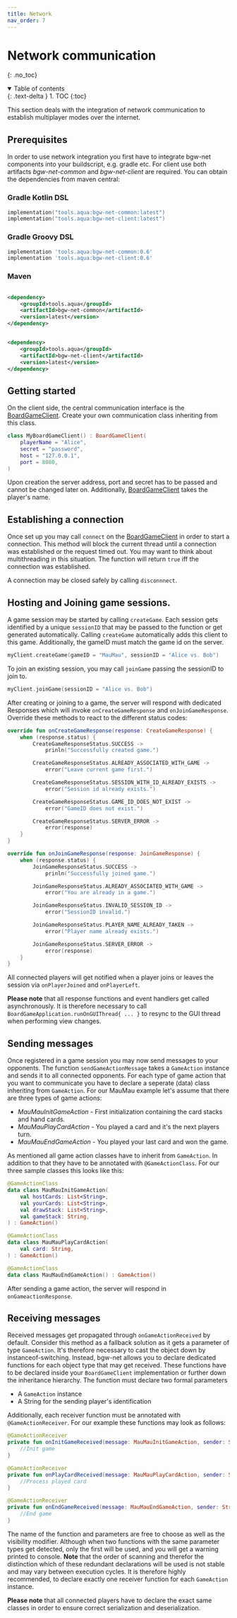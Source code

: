 ```yaml
---
title: Network
nav_order: 7
---
```


[BoardGameClientKDoc]: ../../bgw-net-client-kdoc/bgw-net-client/tools.aqua.bgw.net.client/-board-game-client/index.html

<!-- Start Page -->

# Network communication

{: .no_toc}

<details open markdown="block">
  <summary>
    Table of contents
  </summary>
  {: .text-delta }
1. TOC
{:toc}
</details>

This section deals with the integration of network communication to establish multiplayer modes over the internet.

## Prerequisites

In order to use network integration you first have to integrate bgw-net components into your buildscript, e.g. gradle
etc. For client use both artifacts _bgw-net-common_ and _bgw-net-client_ are required. You can obtain the dependencies
from maven central:

### Gradle Kotlin DSL

````kotlin
implementation("tools.aqua:bgw-net-common:latest")
implementation("tools.aqua:bgw-net-client:latest")
````

### Gradle Groovy DSL

````groovy
implementation 'tools.aqua:bgw-net-common:0.6'
implementation 'tools.aqua:bgw-net-client:0.6'
````

### Maven

````xml

<dependency>
	<groupId>tools.aqua</groupId>
	<artifactId>bgw-net-common</artifactId>
	<version>latest</version>
</dependency>
````

````xml

<dependency>
	<groupId>tools.aqua</groupId>
	<artifactId>bgw-net-client</artifactId>
	<version>latest</version>
</dependency>
````

## Getting started

On the client side, the central communication interface is the [BoardGameClient][BoardGameClientKDoc]. Create your own
communication class inheriting from this class.

````kotlin
class MyBoardGameClient() : BoardGameClient(
	playerName = "Alice",
	secret = "password",
	host = "127.0.0.1",
	port = 8080,
)
````

Upon creation the server address, port and secret has to be passed and cannot be changed later on. Additionally,
[BoardGameClient][BoardGameClientKDoc] takes the player's name.

## Establishing a connection

Once set up you may call ``connect`` on the [BoardGameClient][BoardGameClientKDoc] in order to start a connection. This
method will block the current thread until a connection was established or the request timed out. You may want to think
about multithreading in this situation. The function will return ``true`` iff the connection was established.

A connection may be closed safely by calling ``disconnnect``.

## Hosting and Joining game sessions.

A game session may be started by calling ``createGame``. Each session gets identified by a unique ``sessionID`` that may
be passed to the function or get generated automatically. Calling ``createGame`` automatically adds this client to this
game. Additionally, the gameID must match the game id on the server.

````kotlin
myClient.createGame(gameID = "MauMau", sessionID = "Alice vs. Bob")
````

To join an existing session, you may call ``joinGame`` passing the sessionID to join to.

````kotlin
myClient.joinGame(sessionID = "Alice vs. Bob")
````

After creating or joining to a game, the server will respond with dedicated Responses which will invoke
``onCreateGameResponse`` and ``onJoinGameResponse``. Override these methods to react to the different status codes:

````kotlin
override fun onCreateGameResponse(response: CreateGameResponse) {
	when (response.status) {
		CreateGameResponseStatus.SUCCESS ->
			prinln("Successfully created game.")

		CreateGameResponseStatus.ALREADY_ASSOCIATED_WITH_GAME ->
			error("Leave current game first.")

		CreateGameResponseStatus.SESSION_WITH_ID_ALREADY_EXISTS ->
			error("Session id already exists.")

		CreateGameResponseStatus.GAME_ID_DOES_NOT_EXIST ->
			error("GameID does not exist.")

		CreateGameResponseStatus.SERVER_ERROR ->
			error(response)
	}
}
````

````kotlin
override fun onJoinGameResponse(response: JoinGameResponse) {
	when (response.status) {
		JoinGameResponseStatus.SUCCESS ->
			prinln("Successfully joined game.")

		JoinGameResponseStatus.ALREADY_ASSOCIATED_WITH_GAME ->
			error("You are already in a game.")

		JoinGameResponseStatus.INVALID_SESSION_ID ->
			error("SessionID invalid.")

		JoinGameResponseStatus.PLAYER_NAME_ALREADY_TAKEN ->
			error("Player name already exists.")

		JoinGameResponseStatus.SERVER_ERROR ->
			error(response)
	}
}
````
All connected players will get notified when a player joins or leaves the session via ``onPlayerJoined`` and 
``onPlayerLeft``.

**Please note** that all response functions and event handlers get called asynchronously. It is therefore necessary to 
call ``BoardGameApplication.runOnGUIThread{ ... }`` to resync to the GUI thread when performing view changes.

## Sending messages

Once registered in a game session you may now send messages to your opponents. The function ``sendGameActionMessage``
takes a ``GameAction`` instance and sends it to all connected opponents. For each type of game action that you want to
communicate you have to declare a seperate (data) class inheriting from ``GameAction``. For our MauMau example let's
assume that there are three types of game actions:
* _MauMauInitGameAction_ - First initialization containing the card stacks and hand cards.
* _MauMauPlayCardAction_ - You played a card and it's the next players turn.
* _MauMauEndGameAction_ - You played your last card and won the game.

As mentioned all game action classes have to inherit from ``GameAction``. In addition to that they have to be annotated 
with ``@GameActionClass``. For our three sample classes this looks like this:

````kotlin
@GameActionClass
data class MauMauInitGameAction(
    val hostCards: List<String>,
    val yourCards: List<String>,
    val drawStack: List<String>,
    val gameStack: String,
) : GameAction()
````
````kotlin
@GameActionClass
data class MauMauPlayCardAction(
    val card: String,
) : GameAction()
````
````kotlin
@GameActionClass
data class MauMauEndGameAction() : GameAction()
````

After sending a game action, the server will respond in ``onGameactionResponse``.

## Receiving messages

Received messages get propagated through ``onGameActionReceived`` by default. Consider this method as a fallback 
solution as it gets a parameter of type ``GameAction``. It's therefore necessary to cast the object down by 
instanceof-switching. Instead, bgw-net allows you to declare dedicated functions for each object type that may get
received. These functions have to be declared inside your ``BoardGameClient`` implementation or further down the 
inheritance hierarchy. The function must declare two formal parameters

* A ``GameAction`` instance
* A String for the sending player's identification

Additionally, each receiver function must be annotated with ``@GameActionReceiver``. For our example these functions may
look as follows:

````kotlin
@GameActionReceiver
private fun onInitGameReceived(message: MauMauInitGameAction, sender: String) {
	//Init game
}

@GameActionReceiver
private fun onPlayCardReceived(message: MauMauPlayCardAction, sender: String) {
	//Process played card 
}

@GameActionReceiver
private fun onEndGameReceived(message: MauMauEndGameAction, sender: String) {
	//End game
}
````

The name of the function and parameters are free to choose as well as the visibility modifier. Although when two 
functions with the same parameter types get detected, only the first will be used, and you will get a warning printed to
console. **Note** that the order of scanning and therefor the distinction which of these redundant declarations will be
used is not stable and may vary between execution cycles. It is therefore highly recommended, to declare exactly one 
receiver function for each ``GameAction`` instance.

**Please note** that all connected players have to declare the exact same classes  in order to ensure correct 
serialization and deserialization.